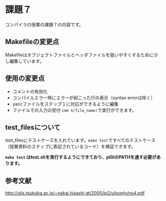 # 課題７
コンパイラの授業の課題７の内容です。

## Makefileの変更点
Makefileはオブジェクトファイルとヘッダファイルを扱いやすくするために少し編集しています。

## 使用の変更点
+ コメントの有効化
+ コンパイルエラー時にエラーが起こった行の表示（syntax errorは除く）
+ yaccファイルをステップ１に対応ができるように編集
+ ファイルでの入力の受付
`cmm $(file_name)`で実行ができます。

## test_filesについて
test_filesにテストケースを入れています。`make test`ですべてのテストケース（授業資料のステップに表記されているコード）を検証できます。

**`make test` はtest.shを実行するようにできており、pl0iのPATHを通す必要があります。**

## 参考文献
http://slis.tsukuba.ac.jp/~nakai.hisashi.gt/2005/ip2/ulisonly/no4.pdf
